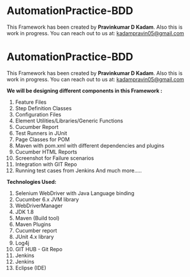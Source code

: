 # AutomationPractice-BDD
This Framework has been created by **Pravinkumar D Kadam**. Also this is work in progress.  You can reach out to us at: kadampravin05@gmail.com
# AutomationPractice-BDD
This Framework has been created by **Pravinkumar D Kadam**. Also this is work in progress.  You can reach out to us at: kadampravin05@gmail.com

**We will be designing different components in this Framework :**
1. Feature Files
2. Step Definition Classes
3. Configuration Files
4. Element Utilities/Libraries/Generic Functions
5. Cucumber Report 
6. Test Runners in JUnit
7. Page Classes for POM
8. Maven with pom.xml with different dependencies and plugins 
9.  Cucumber HTML Reports
10. Screenshot for Failure scenarios
11. Integration with GIT Repo
12. Running test cases from Jenkins 
And much more.....

**Technologies Used:**
1. Selenium WebDriver with Java Language binding
2. Cucumber 6.x JVM library
3. WebDriverManager
4. JDK 1.8
5. Maven (Build tool)
6. Maven Plugins
7. Cucumber report 
8. JUnit 4.x library
9. Log4j
10. GIT HUB - Git Repo
11. Jenkins
12. Jenkins
13. Eclipse (IDE)

